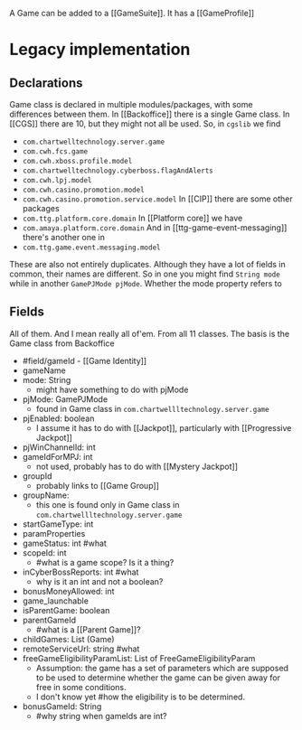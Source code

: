 A Game can be added to a [[GameSuite]].  It has a [[GameProfile]] 

# Legacy implementation
## Declarations

Game class is declared in multiple modules/packages, with some differences between them.
In [[Backoffice]] there is a single Game class. In [[CGS]] there are 10, but they might not all be used. 
So, in `cgslib` we find
- `com.chartwelltechnology.server.game`
- `com.cwh.fcs.game`
- `com.cwh.xboss.profile.model`
- `com.chartwelltechnology.cyberboss.flagAndAlerts`
- `com.cwh.lpj.model`
- `com.cwh.casino.promotion.model`
- `com.cwh.casino.promotion.service.model`
In [[CIP]] there are some other packages
- `com.ttg.platform.core.domain`
In [[Platform core]] we have
- `com.amaya.platform.core.domain`
And in [[ttg-game-event-messaging]] there's another one in
- `com.ttg.game.event.messaging.model`

These are also not entirely duplicates. Although they have a lot of fields in common, their names are different. So in one you might find `String mode` while in another `GamePJMode pjMode`. Whether the mode property refers to 
## Fields
All of them. And I mean really all of'em. From all 11 classes. The basis is the Game class from Backoffice

- #field/gameId - [[Game Identity]]
- gameName
- mode: String
	- might have something to do with pjMode
- pjMode: GamePJMode
	- found in  Game class in `com.chartwellltechnology.server.game`
- pjEnabled: boolean
	- I assume it has to do with [[Jackpot]], particularly with [[Progressive Jackpot]]
- pjWinChannelId: int
- gameIdForMPJ: int
	- not used, probably has to do with [[Mystery Jackpot]]
- groupId
	- probably links to [[Game Group]]
- groupName:
	- this one is found only in Game class in `com.chartwellltechnology.server.game`
- startGameType: int
- paramProperties
- gameStatus: int #what
- scopeId: int
	- #what is a game scope? Is it a thing?
- inCyberBossReports: int #what 
	- why is it an int and not a boolean?
- bonusMoneyAllowed: int 
- game_launchable
- isParentGame: boolean
- parentGameId
	- #what is a [[Parent Game]]?
- childGames: List (Game)
- remoteServiceUrl: string #what
- freeGameEligibilityParamList: List of FreeGameEligibilityParam 
	- Assumption: the game has a set of parameters which are supposed to be used to determine whether the game can be given away for free in some conditions.
	- I don't know yet #how the eligibility is to be determined.
- bonusGameId: String
	- #why string when gameIds are int?